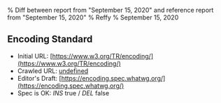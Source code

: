 % Diff between report from "September 15, 2020" and reference report from "September 15, 2020"
% Reffy
% September 15, 2020

## Encoding Standard

- Initial URL: [https://www.w3.org/TR/encoding/](https://www.w3.org/TR/encoding/)
- Crawled URL: [undefined](undefined)
- Editor's Draft: [https://encoding.spec.whatwg.org/](https://encoding.spec.whatwg.org/)
- Spec is OK: *INS* true / *DEL* false


